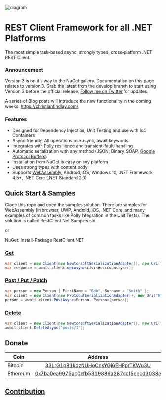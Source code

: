![diagram](https://github.com/MelbourneDeveloper/Restclient.Net/blob/master/Images/Rendered/Logo.jpg) 

# REST Client Framework for all .NET Platforms #

The most simple task-based async, strongly typed, cross-platform .NET REST Client. 

### Announcement ###

Version 3 is on it's way to the NuGet gallery. Documentation on this page relates to version 3. Grab the latest from the develop branch to start using Version 3 before the official release. [Follow me on Twitter](https://twitter.com/cfdevelop) for updates.

A series of Blog posts will introduce the new functionality in the coming weeks. https://christianfindlay.com/

### Features ###

* Designed for Dependency Injection, Unit Testing and use with IoC Containers
* Async friendly. All operations use async, await keywords.
* Integrates with [Polly](https://github.com/MelbourneDeveloper/RestClient.Net/wiki/Integration-With-Polly) resilience and transient-fault-handling
* Automatic serialization with any method (JSON, Binary, SOAP, [Google Protocol Buffers](https://developers.google.com/protocol-buffers))
* Installation from NuGet is easy on any platform
* Uses strong types with content body
* Supports [WebAssembly](https://github.com/MelbourneDeveloper/RestClient.Net/wiki/Web-Assembly-Support), Android, iOS, Windows 10, .NET Framework 4.5+, .NET Core (.NET Standard 2.0)

## Quick Start & Samples ##

Clone this repo and open the samples solution. There are samples for WebAssembly (in browser, UWP, Android, iOS, .NET Core, and many examples of common tasks like Polly Integration in the Unit Tests). The solution is called RestClient.Net.Samples.sln.  

or

NuGet: Install-Package RestClient.NET

### [Get](https://github.com/MelbourneDeveloper/RestClient.Net/blob/13c95c615400d39523c02e803b46a564ff4c91db/RestClient.Net.UnitTests/UnitTests.cs#L81)

```cs
var client = new Client(new NewtonsoftSerializationAdapter(), new Uri("https://restcountries.eu/rest/v2/"));
var response = await client.GetAsync<List<RestCountry>>();
```

### [Post / Put / Patch](https://github.com/MelbourneDeveloper/RestClient.Net/blob/80d19ebc599027e2c68acb06a4e1f853683c3517/RestClient.Net.Samples/RestClient.Net.CoreSample/Program.cs#L25)

```cs
var person = new Person { FirstName = "Bob", Surname = "Smith" };
var client = new Client(new ProtobufSerializationAdapter(), new Uri("http://localhost:42908/person"));
person = await client.PostAsync<Person, Person>(person);
```

### [Delete](https://github.com/MelbourneDeveloper/RestClient.Net/blob/f7f4f88b90c6b0014530891d094d958193776a52/RestClient.Net.UnitTests/UnitTests.cs#L94)

```cs
var client = new Client(new NewtonsoftSerializationAdapter(), new Uri("https://jsonplaceholder.typicode.com"));
await client.DeleteAsync("posts/1");
```

## Donate

| Coin           | Address |
| -------------  |:-------------:|
| Bitcoin        | [33LrG1p81kdzNUHoCnsYGj6EHRprTKWu3U](https://www.blockchain.com/btc/address/33LrG1p81kdzNUHoCnsYGj6EHRprTKWu3U) |
| Ethereum       | [0x7ba0ea9975ac0efb5319886a287dcf5eecd3038e](https://etherdonation.com/d?to=0x7ba0ea9975ac0efb5319886a287dcf5eecd3038e) |

## [Contribution](https://github.com/MelbourneDeveloper/RestClient.Net/blob/master/CONTRIBUTING.md)


